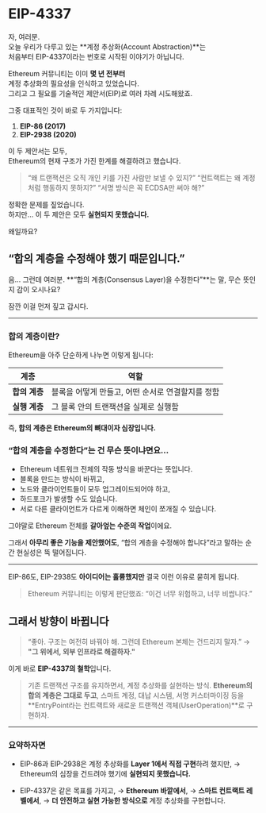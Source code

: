 # EIP-4337

자, 여러분.  
오늘 우리가 다루고 있는 **계정 추상화(Account Abstraction)**는  
처음부터 EIP-4337이라는 번호로 시작된 이야기가 아닙니다.

Ethereum 커뮤니티는 이미 **몇 년 전부터**  
계정 추상화의 필요성을 인식하고 있었습니다.  
그리고 그 필요를 기술적인 제안서(EIP)로 여러 차례 시도해왔죠.

그중 대표적인 것이 바로 두 가지입니다:

1. **EIP-86 (2017)**
2. **EIP-2938 (2020)**

이 두 제안서는 모두,  
Ethereum의 현재 구조가 가진 한계를 해결하려고 했습니다.

> “왜 트랜잭션은 오직 개인 키를 가진 사람만 보낼 수 있지?”
> “컨트랙트는 왜 계정처럼 행동하지 못하지?”
> “서명 방식은 꼭 ECDSA만 써야 해?”

정확한 문제를 짚었습니다.  
하지만… 이 두 제안은 모두 **실현되지 못했습니다.**

왜일까요?

## “합의 계층을 수정해야 했기 때문입니다.”

음… 그런데 여러분.
**“합의 계층(Consensus Layer)을 수정한다”**는 말, 무슨 뜻인지 감이 오시나요?

잠깐 이걸 먼저 짚고 갑시다.

---

### 합의 계층이란?

Ethereum을 아주 단순하게 나누면 이렇게 됩니다:

| 계층          | 역할                                              |
| ------------- | ------------------------------------------------- |
| **합의 계층** | 블록을 어떻게 만들고, 어떤 순서로 연결할지를 정함 |
| **실행 계층** | 그 블록 안의 트랜잭션을 실제로 실행함             |

즉, **합의 계층은 Ethereum의 뼈대이자 심장입니다.**

### “합의 계층을 수정한다”는 건 무슨 뜻이냐면요…

- Ethereum 네트워크 전체의 작동 방식을 바꾼다는 뜻입니다.
- 블록을 만드는 방식이 바뀌고,
- 노드와 클라이언트들이 모두 업그레이드되어야 하고,
- 하드포크가 발생할 수도 있습니다.
- 서로 다른 클라이언트가 다르게 이해하면 체인이 쪼개질 수 있습니다.

그야말로 Ethereum 전체를 **갈아엎는 수준의 작업**이에요.

그래서 **아무리 좋은 기능을 제안했어도**,
“합의 계층을 수정해야 합니다”라고 말하는 순간
현실성은 뚝 떨어집니다.

---

EIP-86도, EIP-2938도 **아이디어는 훌륭했지만**
결국 이런 이유로 묻히게 됩니다.

> Ethereum 커뮤니티는 이렇게 판단했죠:
> “이건 너무 위험하고, 너무 비쌉니다.”

## 그래서 방향이 바뀝니다

> “좋아. 구조는 여전히 바꿔야 해.
> 그런데 Ethereum 본체는 건드리지 말자.”
> → **"그 위에서, 외부 인프라로 해결하자."**

이게 바로 **EIP-4337의 철학**입니다.

> 기존 트랜잭션 구조를 유지하면서,
> 계정 추상화를 실현하는 방식.
> **Ethereum의 합의 계층은 그대로 두고**,
> 스마트 계정, 대납 시스템, 서명 커스터마이징 등을
> **EntryPoint라는 컨트랙트와 새로운 트랜잭션 객체(UserOperation)**로 구현하자.

---

### 요약하자면

- EIP-86과 EIP-2938은 계정 추상화를 **Layer 1에서 직접 구현**하려 했지만,
  → Ethereum의 심장을 건드려야 했기에 **실현되지 못했습니다.**

- EIP-4337은 같은 목표를 가지고,
  → **Ethereum 바깥에서**,
  → **스마트 컨트랙트 레벨에서**,
  → **더 안전하고 실현 가능한 방식으로** 계정 추상화를 구현합니다.

